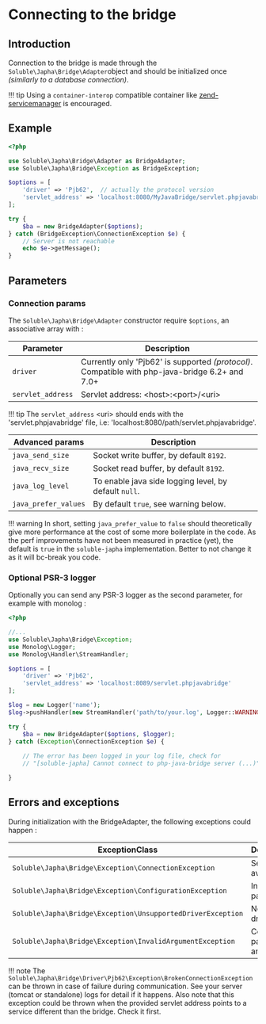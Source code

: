 # Connecting to the bridge

## Introduction

Connection to the bridge is made through the `Soluble\Japha\Bridge\Adapter`object 
and should be initialized once *(similarly to a database connection)*. 

!!! tip
    Using a `container-interop` compatible container like
    [zend-servicemanager](https://github.com/zendframework/zend-servicemanager) 
    is encouraged.

## Example

```php
<?php

use Soluble\Japha\Bridge\Adapter as BridgeAdapter;
use Soluble\Japha\Bridge\Exception as BridgeException;

$options = [
    'driver' => 'Pjb62',  // actually the protocol version 
    'servlet_address' => 'localhost:8080/MyJavaBridge/servlet.phpjavabridge'
];

try {
    $ba = new BridgeAdapter($options);    
} catch (BridgeException\ConnectionException $e) {  
    // Server is not reachable
    echo $e->getMessage();
} 
```

## Parameters 

### Connection params

The `Soluble\Japha\Bridge\Adapter` constructor require `$options`, an associative array with : 

| Parameter        | Description                              |
|------------------|------------------------------------------|
|`driver`          | Currently only 'Pjb62' is supported *(protocol)*. Compatible with php-java-bridge 6.2+ and 7.0+ |
|`servlet_address` | Servlet address: &lt;host&gt;:&lt;port&gt;/&lt;uri&gt;     |

!!! tip
    The `servlet_address` &lt;uri&gt; should ends with the 'servlet.phpjavabridge' file,
    i.e: 'localhost:8080/path/servlet.phpjavabridge'.  


| Advanced params     | Description                              |
|---------------------|------------------------------------------|
|`java_send_size`     | Socket write buffer, by default `8192`. |
|`java_recv_size`     | Socket read buffer, by default `8192`. |
|`java_log_level`     | To enable java side logging level, by default `null`. |
|`java_prefer_values` | By default `true`, see warning below. |

!!! warning
    In short, setting `java_prefer_value` to `false` should theoretically give
    more performance at the cost of some more boilerplate in the code. As the perf 
    improvements have not been measured in practice (yet), the default is `true` in the
    `soluble-japha` implementation. Better to not change it as it will bc-break
    you code.  

### Optional PSR-3 logger

Optionally you can send any PSR-3 logger as the second parameter, for example with monolog :
  
```php
<?php

//...
use Soluble\Japha\Bridge\Exception;
use Monolog\Logger;
use Monolog\Handler\StreamHandler;

$options = [
    'driver' => 'Pjb62', 
    'servlet_address' => 'localhost:8089/servlet.phpjavabridge'
];

$log = new Logger('name');
$log->pushHandler(new StreamHandler('path/to/your.log', Logger::WARNING));

try {
    $ba = new BridgeAdapter($options, $logger);    
} catch (Exception\ConnectionException $e) {
  
    // The error has been logged in your log file, check for
    // "[soluble-japha] Cannot connect to php-java-bridge server (...)"

} 
```
  
## Errors and exceptions 

During initialization with the BridgeAdapter, the following exceptions could happen :

| ExceptionClass                           | Description                 |
|------------------------------------------|-----------------------------|
|`Soluble\Japha\Bridge\Exception\ConnectionException`        | Server not available        |
|`Soluble\Japha\Bridge\Exception\ConfigurationException`     | Invalid parameter           |
|`Soluble\Japha\Bridge\Exception\UnsupportedDriverException` | No valid driver             |
|`Soluble\Japha\Bridge\Exception\InvalidArgumentException`   | Connection params not an array   |


!!! note
    The `Soluble\Japha\Bridge\Driver\Pjb62\Exception\BrokenConnectionException` can be thrown
    in case of failure during communication. See your server (tomcat or standalone) logs for detail if
    it happens. Also note that this exception could be thrown when the provided servlet address 
    points to a service different than the bridge. Check it first.



